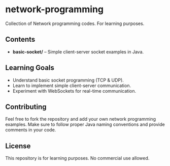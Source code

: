 # network-programming

Collection of Network programming codes. For learning purposes.

## Contents

- **basic-socket/** – Simple client-server socket examples in Java.  


## Learning Goals

- Understand basic socket programming (TCP & UDP).
- Learn to implement simple client-server communication.
- Experiment with WebSockets for real-time communication.

## Contributing

Feel free to fork the repository and add your own network programming examples. Make sure to follow proper Java naming conventions and provide comments in your code.

## License

This repository is for learning purposes. No commercial use allowed.
